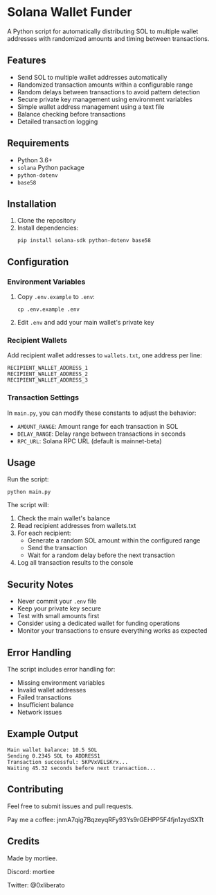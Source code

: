 # Solana Wallet Funder

A Python script for automatically distributing SOL to multiple wallet addresses with randomized amounts and timing between transactions.

## Features

- Send SOL to multiple wallet addresses automatically
- Randomized transaction amounts within a configurable range
- Random delays between transactions to avoid pattern detection
- Secure private key management using environment variables
- Simple wallet address management using a text file
- Balance checking before transactions
- Detailed transaction logging

## Requirements

- Python 3.6+
- `solana` Python package
- `python-dotenv`
- `base58`

## Installation

1. Clone the repository
2. Install dependencies:
   ```
   pip install solana-sdk python-dotenv base58
   ```

## Configuration

### Environment Variables
1. Copy `.env.example` to `.env`:
   ```
   cp .env.example .env
   ```

2. Edit `.env` and add your main wallet's private key

### Recipient Wallets
Add recipient wallet addresses to `wallets.txt`, one address per line:

```
RECIPIENT_WALLET_ADDRESS_1
RECIPIENT_WALLET_ADDRESS_2
RECIPIENT_WALLET_ADDRESS_3
```

### Transaction Settings
In `main.py`, you can modify these constants to adjust the behavior:

- `AMOUNT_RANGE`: Amount range for each transaction in SOL
- `DELAY_RANGE`: Delay range between transactions in seconds
- `RPC_URL`: Solana RPC URL (default is mainnet-beta)

## Usage

Run the script:

```
python main.py
```

The script will:
1. Check the main wallet's balance
2. Read recipient addresses from wallets.txt
3. For each recipient:
   - Generate a random SOL amount within the configured range
   - Send the transaction
   - Wait for a random delay before the next transaction
4. Log all transaction results to the console

## Security Notes

- Never commit your `.env` file
- Keep your private key secure
- Test with small amounts first
- Consider using a dedicated wallet for funding operations
- Monitor your transactions to ensure everything works as expected

## Error Handling

The script includes error handling for:
- Missing environment variables
- Invalid wallet addresses
- Failed transactions
- Insufficient balance
- Network issues

## Example Output

```
Main wallet balance: 10.5 SOL
Sending 0.2345 SOL to ADDRESS1
Transaction successful: 5KPVxVELSKrx...
Waiting 45.32 seconds before next transaction...
```

## Contributing

Feel free to submit issues and pull requests.

Pay me a coffee: jnmA7qig7BqzeyqRFy93Ys9rGEHPP5F4fjn1zydSXTt

## Credits

Made by mortiee.

Discord: mortiee

Twitter: @0xliberato
